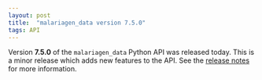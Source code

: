 ```yaml
---
layout: post
title:  "malariagen_data version 7.5.0"
tags: API
---
```


Version <strong>7.5.0</strong> of the `malariagen_data` Python API was
released today. This is a minor release which adds new features to the
API. See the [release
notes](https://github.com/malariagen/malariagen-data-python/releases/tag/v7.5.0)
for more information.
